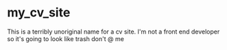 # my_cv_site
This is a terribly unoriginal name for a cv site. I'm not a front end developer so it's going to look like trash don't @ me